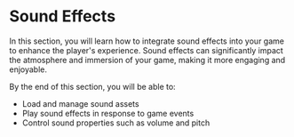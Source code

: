 # Sound Effects

In this section, you will learn how to integrate sound effects into your game to enhance the player's experience. Sound effects can significantly impact the atmosphere and immersion of your game, making it more engaging and enjoyable.

By the end of this section, you will be able to:
* Load and manage sound assets
* Play sound effects in response to game events
* Control sound properties such as volume and pitch
